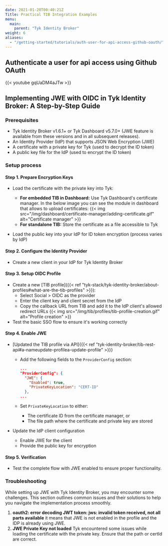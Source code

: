 ```yaml
---
date: 2021-01-20T00:40:21Z
Title: Practical TIB Integration Examples
menu:
  main:
    parent: "Tyk Identity Broker"
weight: 6
aliases:
  - "/getting-started/tutorials/auth-user-for-api-access-github-oauth/"
---
```


## Authenticate a user for api access using Github OAuth

{{< youtube gqUaDM4aJTw >}}

## Implementing JWE with OIDC in Tyk Identity Broker: A Step-by-Step Guide

### Prerequisites
- Tyk Identity Broker v1.6.1+ or Tyk Dashboard v5.7.0+ (JWE feature is available from these versions and in all subsequent releases).
- An Identity Provider (IdP) that supports JSON Web Encryption (JWE)
- A certificate with a private key for Tyk (used to decrypt the ID token)
- A public key file for the IdP (used to encrypt the ID token)

### Setup process

#### Step 1. Prepare Encryption Keys
  
  - Load the certificate with the private key into Tyk:
    - **For embedded TIB in Dashboard:** Use Tyk Dashboard's certificate manager. In the below image you can see the module in dashboard that allows to upload certificates:
      {{< img src="/img/dashboard/certificate-manager/adding-certificate.gif" alt="Certificate manager" >}}
    - **For standalone TIB:** Store the certificate as a file accessible to Tyk

  - Load the public key into your IdP for ID token encryption (process varies by IdP)

#### Step 2. Configure the Identity Provider
- Create a new client in your IdP for Tyk Identity Broker

#### Step 3. Setup OIDC Profile
  - Create a new [TIB profile]({{< ref "tyk-stack/tyk-identity-broker/about-profiles#what-are-the-tib-profiles" >}}):
    - Select Social > OIDC as the provider
    - Enter the client key and client secret from the IdP
    - Copy the callback URL from TIB and add it to the IdP client's allowed redirect URLs
    {{< img src="/img/tib/profiles/tib-profile-creation.gif" alt="Profile creation" >}}
  - Test the basic SSO flow to ensure it's working correctly

#### Step 4. Enable JWE
  - [Updated the TIB profile via API]{{{< ref "tyk-identity-broker/tib-rest-api#a-nameupdate-profilea-update-profile" >}}}
    - Add the following fields to the `ProviderConfig` section:

      ```json
      ...
      "ProviderConfig": {
        "JWE": {
          "Enabled": true,
          "PrivateKeyLocation": "CERT-ID"
        },
      ...
      ```

    - Set `PrivateKeyLocation` to either:
      - The certificate ID from the certificate manager, or
      - The file path where the certificate and private key are stored
    
  - Update the IdP client configuration
    - Enable JWE for the client
    - Provide the public key for encryption

#### Step 5. Verification
  - Test the complete flow with JWE enabled to ensure proper functionality.

### Troubleshooting
While setting up JWE with Tyk Identity Broker, you may encounter some challenges. This section outlines common issues and their solutions to help you navigate the implementation process smoothly. 

1. **oauth2: error decoding JWT token: jws: invalid token received, not all parts available** it means that JWE is not enabled in the profile and the IDP is already using JWE.
2. **JWE Private Key not loaded** Tyk encountered some issues while loading the certificate with the private key. Ensure that the path or certId are correct.